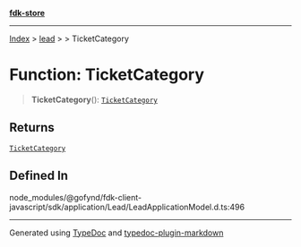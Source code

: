 [**fdk-store**](../../../README.md)
***

[Index](../../../API.md) > [lead](../../README.md) > [<internal>](../README.md) > TicketCategory

# Function: TicketCategory

> **TicketCategory**(): [`TicketCategory`](../type-aliases/type-alias.TicketCategory.md)

## Returns

[`TicketCategory`](../type-aliases/type-alias.TicketCategory.md)

## Defined In

node\_modules/@gofynd/fdk-client-javascript/sdk/application/Lead/LeadApplicationModel.d.ts:496

***
Generated using [TypeDoc](https://typedoc.org/) and [typedoc-plugin-markdown](https://www.npmjs.com/package/typedoc-plugin-markdown)
